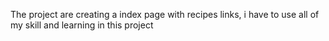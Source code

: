 The project are creating a index page with recipes links, i have to use all of my skill and learning in this project